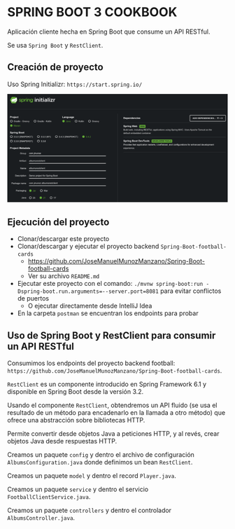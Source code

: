 # SPRING BOOT 3 COOKBOOK

Aplicación cliente hecha en Spring Boot que consume un API RESTful.

Se usa `Spring Boot` y `RestClient`.

## Creación de proyecto

Uso Spring Initializr: `https://start.spring.io/`

![alt Spring Initialzr](./images/01-Spring-Initializr.png)

## Ejecución del proyecto

- Clonar/descargar este proyecto
- Clonar/descargar y ejecutar el proyecto backend `Spring-Boot-football-cards`
  - https://github.com/JoseManuelMunozManzano/Spring-Boot-football-cards
  - Ver su archivo `README.md`
- Ejecutar este proyecto con el comando: `./mvnw spring-boot:run -Dspring-boot.run.arguments=--server.port=8081` para evitar conflictos de puertos
    - O ejecutar directamente desde IntelliJ Idea
- En la carpeta `postman` se encuentran los endpoints para probar

## Uso de Spring Boot y RestClient para consumir un API RESTful

Consumimos los endpoints del proyecto backend football: `https://github.com/JoseManuelMunozManzano/Spring-Boot-football-cards`.

`RestClient` es un componente introducido en Spring Framework 6.1 y disponible en Spring Boot desde la versión 3.2.

Usando el componente `RestClient`, obtendremos un API fluido (se usa el resultado de un método para encadenarlo en la llamada a otro método) que ofrece una abstracción sobre bibliotecas HTTP.

Permite convertir desde objetos Java a peticiones HTTP, y al revés, crear objetos Java desde respuestas HTTP.

Creamos un paquete `config` y dentro el archivo de configuración `AlbumsConfiguration.java` donde definimos un bean `RestClient`.

Creamos un paquete `model` y dentro el record `Player.java`.

Creamos un paquete `service` y dentro el servicio `FootballClientService.java`.

Creamos un paquete `controllers` y dentro el controlador `AlbumsController.java`.